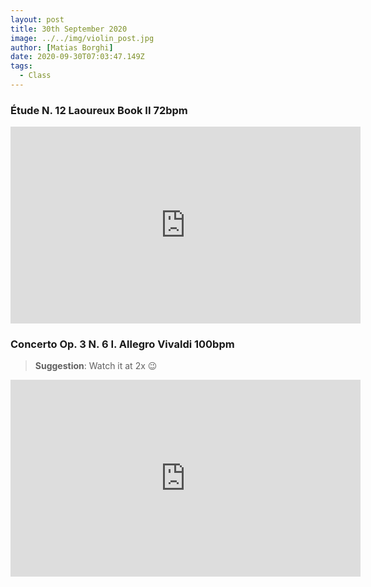 ```yaml
---
layout: post
title: 30th September 2020
image: ../../img/violin_post.jpg
author: [Matias Borghi]
date: 2020-09-30T07:03:47.149Z
tags:
  - Class
---
```


### Étude N. 12 Laoureux Book II 72bpm

<iframe width="560" height="315" src="https://www.youtube.com/embed/VXkCvm-a1EU" frameborder="0" allow="accelerometer; autoplay; clipboard-write; encrypted-media; gyroscope; picture-in-picture" allowfullscreen></iframe>

### Concerto Op. 3 N. 6 I. Allegro Vivaldi 100bpm

> **Suggestion**: Watch it at 2x 😉

<iframe width="560" height="315" src="https://www.youtube.com/embed/qf_-mOylTrE" frameborder="0" allow="accelerometer; autoplay; clipboard-write; encrypted-media; gyroscope; picture-in-picture" allowfullscreen></iframe>